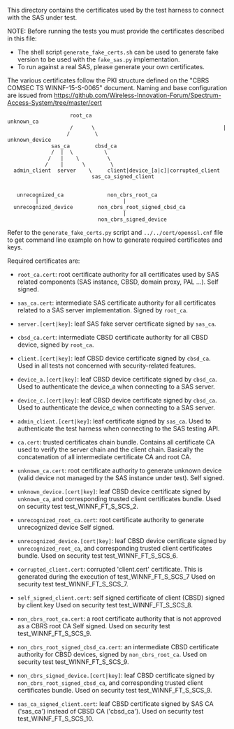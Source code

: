 This directory contains the certificates used by the test harness to connect
with the SAS under test.

NOTE: Before running the tests you must provide the certificates described in
this file:
- The shell script `generate_fake_certs.sh` can be used to generate fake version
  to be used with the `fake_sas.py` implementation.
- To run against a real SAS, please generate your own certificates.

The various certificates follow the PKI structure defined on the "CBRS COMSEC TS
WINNF-15-S-0065" document. Naming and base configuration are issued from
https://github.com/Wireless-Innovation-Forum/Spectrum-Access-System/tree/master/cert

```
                    root_ca                                     unknown_ca
                    /      \                                         |
                   /        \                                  unknown_device
              sas_ca        cbsd_ca                          
              /  |  \          \                             
             /   |    \         \                            
            /    |      \        \                            
  admin_client  server    \     client|device_[a|c]|corrupted_client                
                           sas_ca_signed_client


   unrecognized_ca              non_cbrs_root_ca
         |                           |
  unrecognized_device        non_cbrs_root_signed_cbsd_ca
                                     |
                             non_cbrs_signed_device
```

Refer to the `generate_fake_certs.py` script and `../../cert/openssl.cnf` file
to get command line example on how to generate required certificates and keys.

Required certificates are:

* `root_ca.cert`: root certificate authority for all certificates used by SAS
  related components (SAS instance, CBSD, domain proxy, PAL ...). Self signed.

* `sas_ca.cert`: intermediate SAS certificate authority for all certificates
  related to a SAS server implementation. Signed by `root_ca`.

* `server.[cert|key]`: leaf SAS fake server certificate signed by `sas_ca`.

* `cbsd_ca.cert`: intermediate CBSD certificate authority for all CBSD device,
  signed by `root_ca`.

* `client.[cert|key]`: leaf CBSD device certificate signed by `cbsd_ca`.
  Used in all tests not concerned with security-related features.

* `device_a.[cert|key]`: leaf CBSD device certificate signed by `cbsd_ca`.
  Used to authenticate the device_a when connecting to a SAS server.

* `device_c.[cert|key]`: leaf CBSD device certificate signed by `cbsd_ca`.
  Used to authenticate the device_c when connecting to a SAS server.

* `admin_client.[cert|key]`: leaf certificate signed by `sas_ca`.
  Used to authenticate the test harness when connecting to the SAS testing API.

* `ca.cert`: trusted certificates chain bundle. Contains all certificate CA
  used to verify the server chain and the client chain. Basically the
  concatenation of all intermediate certificate CA and root CA.

* `unknown_ca.cert`: root certificate authority to generate unknown device
  (valid device not managed by the SAS instance under test). Self signed.

* `unknown_device.[cert|key]`: leaf CBSD device certificate signed by
  `unknown_ca`, and corresponding trusted client certificates bundle.
  Used on security test test_WINNF_FT_S_SCS_2.

* `unrecognized_root_ca.cert`: root certificate authority to generate unrecognized device
  Self signed.

* `unrecognized_device.[cert|key]`: leaf CBSD device certificate signed by
  `unrecognized_root_ca`, and corresponding trusted client certificates bundle.
  Used on security test test_WINNF_FT_S_SCS_6.

* `corrupted_client.cert`: corrupted 'client.cert' certificate. This is generated
  during the execution of test_WINNF_FT_S_SCS_7
  Used on security test test_WINNF_FT_S_SCS_7.

* `self_signed_client.cert`: self signed certificate of client (CBSD) signed by client.key
  Used on security test test_WINNF_FT_S_SCS_8.

* `non_cbrs_root_ca.cert`: a root certificate authority that is not approved as a CBRS root CA
  Self signed.
  Used on security test test_WINNF_FT_S_SCS_9.

* `non_cbrs_root_signed_cbsd_ca.cert`: an intermediate CBSD certificate authority for CBSD devices,
  signed by `non_cbrs_root_ca`.
  Used on security test test_WINNF_FT_S_SCS_9.

* `non_cbrs_signed_device.[cert|key]`: leaf CBSD certificate signed by
  `non_cbrs_root_signed_cbsd_ca`, and corresponding trusted client certificates bundle.
  Used on security test test_WINNF_FT_S_SCS_9.

* `sas_ca_signed_client.cert`: leaf CBSD certificate signed by SAS CA ('sas_ca') 
  instead of CBSD CA ('cbsd_ca').
  Used on security test test_WINNF_FT_S_SCS_10.
